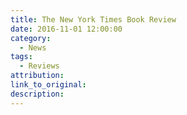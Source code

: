```yaml
---
title: The New York Times Book Review
date: 2016-11-01 12:00:00
category:
  - News
tags:
  - Reviews
attribution:
link_to_original:
description:
---
```

